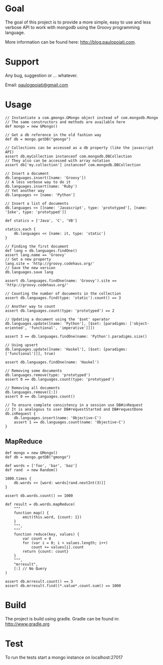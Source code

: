 # Goal

The goal of this project is to provide a more simple, easy to use and less verbose API to work with mongodb using the Groovy programming language.

More information can be found here: http://blog.paulopoiati.com.

# Support

Any bug, suggestion or ... whatever.

Email: paulogpoiati@gmail.com

# Usage

	// Instantiate a com.gmongo.GMongo object instead of com.mongodb.Mongo
	// The same constructors and methods are available here
	def mongo = new GMongo()
	
	// Get a db reference in the old fashion way
	def db = mongo.getDB("gmongo")
	
	// Collections can be accessed as a db property (like the javascript API)
	assert db.myCollection instanceof com.mongodb.DBCollection
	// They also can be accessed with array notation 
	assert db['my.collection'] instanceof com.mongodb.DBCollection
	
	// Insert a document
	db.languages.insert([name: 'Groovy'])
	// A less verbose way to do it
	db.languages.insert(name: 'Ruby')
	// Yet another way
	db.languages << [name: 'Python']
	
	// Insert a list of documents
	db.languages << [[name: 'Javascript', type: 'prototyped'], [name: 'Ioke', type: 'prototyped']]
	
	def statics = ['Java', 'C', 'VB']
	
	statics.each {
		db.languages << [name: it, type: 'static']
	}
	
	// Finding the first document
	def lang = db.languages.findOne()
	assert lang.name == 'Groovy'
	// Set a new property
	lang.site = 'http://groovy.codehaus.org/'
	// Save the new version
	db.languages.save lang
	
	assert db.languages.findOne(name: 'Groovy').site == 'http://groovy.codehaus.org/'
	
	// Counting the number of documents in the collection
	assert db.languages.find(type: 'static').count() == 3
	
	// Another way to count
	assert db.languages.count(type: 'prototyped') == 2
	
	// Updating a document using the '$set' operator
	db.languages.update([name: 'Python'], [$set: [paradigms: ['object-oriented', 'functional', 'imperative']]])
	
	assert 3 == db.languages.findOne(name: 'Python').paradigms.size()
	
	// Using upsert
	db.languages.update([name: 'Haskel'], [$set: [paradigms: ['functional']]], true)
	
	assert db.languages.findOne(name: 'Haskel')
	
	// Removing some documents
	db.languages.remove(type: 'prototyped')
	assert 0 == db.languages.count(type: 'prototyped')
	
	// Removing all documents
	db.languages.remove([:])
	assert 0 == db.languages.count()
	
	// To ensure complete consistency in a session use DB#inRequest
	// It is analogous to user DB#requestStarted and DB#requestDone
	db.inRequest {
		db.languages.insert(name: 'Objective-C')
		assert 1 == db.languages.count(name: 'Objective-C')
	}
	
## MapReduce

	def mongo = new GMongo()
	def db = mongo.getDB("gmongo")
	
	def words = ['foo', 'bar', 'baz']
	def rand  = new Random()		

	1000.times { 
		db.words << [word: words[rand.nextInt(3)]]
	}
	
	assert db.words.count() == 1000
	
	def result = db.words.mapReduce(
		"""
		function map() {
			emit(this.word, {count: 1})
		}
		""",
		"""
		function reduce(key, values) {
			var count = 0
			for (var i = 0; i < values.length; i++)
				count += values[i].count
			return {count: count}
		}
		""",
		"mrresult",
		[:] // No Query
	)
	
	assert db.mrresult.count() == 3
	assert db.mrresult.find()*.value*.count.sum() == 1000

# Build
				
The project is build using gradle. Gradle can be found in: http://www.gradle.org
				
# Test
				
To run the tests start a mongo instance on localhost:27017